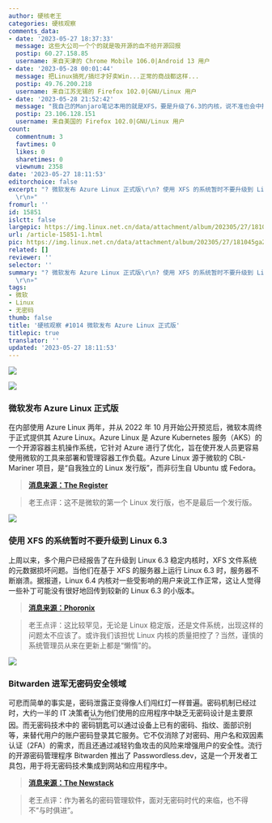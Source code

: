 ```yaml
---
author: 硬核老王
categories: 硬核观察
comments_data:
- date: '2023-05-27 18:37:33'
  message: 这些大公司一个个的就是吸开源的血不给开源回报
  postip: 60.27.158.85
  username: 来自天津的 Chrome Mobile 106.0|Android 13 用户
- date: '2023-05-28 00:01:44'
  message: 把Linux搞死/搞烂才好卖Win...正常的商战都这样...
  postip: 49.76.200.218
  username: 来自江苏无锡的 Firefox 102.0|GNU/Linux 用户
- date: '2023-05-28 21:52:42'
  message: "我自己的Manjaro笔记本用的就是XFS，要是升级了6.3的内核，说不准也会中招。幸好我一直用LTS版本。<br />\r\n<br />\r\n生产环境建议用LTS内核，相对稳定，也有持续可靠的安全更新，没有那么多意想不到的Bug。"
  postip: 23.106.128.151
  username: 来自美国的 Firefox 102.0|GNU/Linux 用户
count:
  commentnum: 3
  favtimes: 0
  likes: 0
  sharetimes: 0
  viewnum: 2358
date: '2023-05-27 18:11:53'
editorchoice: false
excerpt: "? 微软发布 Azure Linux 正式版\r\n? 使用 XFS 的系统暂时不要升级到 Linux 6.3\r\n? Bitwarden 进军无密码安全领域\r\n»
  \r\n»"
fromurl: ''
id: 15851
islctt: false
largepic: https://img.linux.net.cn/data/attachment/album/202305/27/181045ga20nhhynntveenn.jpg
url: /article-15851-1.html
pic: https://img.linux.net.cn/data/attachment/album/202305/27/181045ga20nhhynntveenn.jpg.thumb.jpg
related: []
reviewer: ''
selector: ''
summary: "? 微软发布 Azure Linux 正式版\r\n? 使用 XFS 的系统暂时不要升级到 Linux 6.3\r\n? Bitwarden 进军无密码安全领域\r\n»
  \r\n»"
tags:
- 微软
- Linux
- 无密码
thumb: false
title: '硬核观察 #1014 微软发布 Azure Linux 正式版'
titlepic: true
translator: ''
updated: '2023-05-27 18:11:53'
---
```


![](https://img.linux.net.cn/data/attachment/album/202305/27/181045ga20nhhynntveenn.jpg)


![](https://img.linux.net.cn/data/attachment/album/202305/27/181056kivmj55lm1jlhi55.jpg)


### 微软发布 Azure Linux 正式版


在内部使用 Azure Linux 两年，并从 2022 年 10 月开始公开预览后，微软本周终于正式提供其 Azure Linux。Azure Linux 是 Azure Kubernetes 服务（AKS）的一个开源容器主机操作系统，它针对 Azure 进行了优化，旨在使开发人员更容易使用微软的工具来部署和管理容器工作负载。Azure Linux 源于微软的 CBL-Mariner 项目，是“自我独立的 Linux 发行版”，而非衍生自 Ubuntu 或 Fedora。



> 
> **[消息来源：The Register](https://www.theregister.com/2023/05/26/microsoft_azure_linux_container/)**
> 
> 
> 



> 
> 老王点评：这不是微软的第一个 Linux 发行版，也不是最后一个发行版。
> 
> 
> 


![](https://img.linux.net.cn/data/attachment/album/202305/27/181111elx6xzcxy8dw6xgx.jpg)


### 使用 XFS 的系统暂时不要升级到 Linux 6.3


上周以来，多个用户已经报告了在升级到 Linux 6.3 稳定内核时，XFS 文件系统的元数据损坏问题。当他们在基于 XFS 的服务器上运行 Linux 6.3 时，服务器不断崩溃。据报道，Linux 6.4 内核对一些受影响的用户来说工作正常，这让人觉得一些补丁可能没有很好地回传到较新的 Linux 6.3 的小版本。



> 
> **[消息来源：Phoronix](https://www.phoronix.com/news/Linux-6.3-XFS-Metadata-Corrupt)**
> 
> 
> 



> 
> 老王点评：这比较罕见，无论是 Linux 稳定版，还是文件系统，出现这样的问题太不应该了。或许我们该担忧 Linux 内核的质量把控了？当然，谨慎的系统管理员从来在更新上都是“懒惰”的。
> 
> 
> 


![](https://img.linux.net.cn/data/attachment/album/202305/27/181132lx9uxeueovzbpzmm.jpg)


### Bitwarden 进军无密码安全领域


可悲而简单的事实是，密码泄露正变得像人们闯红灯一样普遍。密码机制已经过时，大约一半的 IT 决策者认为他们使用的应用程序中缺乏无密码设计是主要原因。而无密码技术中的 <ruby> 密码钥匙 <rt>  Passkey </rt></ruby> 可以通过设备上已有的密码、指纹、面部识别等，来替代用户的账户密码登录其它服务。它不仅消除了对密码、用户名和双因素认证（2FA）的需求，而且还通过减轻钓鱼攻击的风险来增强用户的安全性。流行的开源密码管理程序 Bitwarden 推出了 Passwordless.dev，这是一个开发者工具包，用于将无密码技术集成到网站和应用程序中。



> 
> **[消息来源：The Newstack](https://thenewstack.io/bitwarden-moves-into-passwordless-security/)**
> 
> 
> 



> 
> 老王点评：作为著名的密码管理软件，面对无密码时代的来临，也不得不“与时俱进”。
> 
> 
>